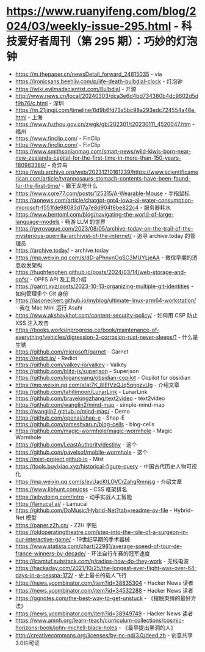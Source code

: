 # https://www.ruanyifeng.com/blog/2024/03/weekly-issue-295.html - 科技爱好者周刊（第 295 期）：巧妙的灯泡钟

- https://m.thepaper.cn/newsDetail_forward_24815035 - via
- https://ironicsans.beehiiv.com/p/life-death-bulbdial-clock - 灯泡钟
- https://wiki.evilmadscientist.com/Bulbdial - 开源
- http://www.news.cn/local/20240303/dca3e6d4bd734380b4dc9602d5df9b76/c.html - 深圳
- https://m.21jingji.com/timeline/6d9b6fd73a5bc98a293edc724554a46e.html - 上海
- https://www.fuzhou.gov.cn/zwgk/gb/202301/t20230111_4520047.htm - 福州
- https://www.finclip.com/ - FinClip
- https://www.finclip.com/ - FinClip
- https://www.smithsonianmag.com/smart-news/wild-kiwis-born-near-new-zealands-capital-for-the-first-time-in-more-than-150-years-180983386/ - 奇异鸟
- https://web.archive.org/web/20231210161239/https://www.scientificamerican.com/article/tyrannosaurs-stomach-contents-have-been-found-for-the-first-time/ - 霸王龙吃什么
- https://www.core77.com/posts/125315/A-Wearable-Mouse - 手指鼠标
- https://apnews.com/article/chatgpt-gpt4-iowa-ai-water-consumption-microsoft-f551fde98083d17a7e8d904f8be822c4 - 服务器耗水
- https://www.bentoml.com/blog/navigating-the-world-of-large-language-models - 畅游 LLM 的世界
- https://gyrovague.com/2023/08/05/archive-today-on-the-trail-of-the-mysterious-guerrilla-archivist-of-the-internet/ - 追寻 archive.today 的管理员
- https://archive.today/ - archive.today
- https://mp.weixin.qq.com/s/dD-aPhnynOqSC3MUYLjeAA - 微信早期的消息收发架构
- https://hughfenghen.github.io/posts/2024/03/14/web-storage-and-opfs/ - OPFS API 及工具介绍
- https://garrit.xyz/posts/2023-10-13-organizing-multiple-git-identities - 如何管理多个 Git 身份
- https://jasoneckert.github.io/myblog/ultimate-linux-arm64-workstation/ - 我在 Mac Mini 运行 Asahi
- https://www.akshaykhot.com/content-security-policy/ - 如何用 CSP 防止 XSS 注入攻击
- https://books.worksinprogress.co/book/maintenance-of-everything/vehicles/digression-3-corrosion-rust-never-sleeps/1 - 什么是生锈
- https://github.com/microsoft/garnet - Garnet
- https://redict.io/ - Redict
- https://github.com/valkey-io/valkey - Valkey
- https://github.com/blitz-js/superjson - Superjson
- https://github.com/logancyang/obsidian-copilot - Copilot for obsidian
- https://mp.weixin.qq.com/s/at7K_8lEfVzQJq5qnpzvUg - 介绍文章
- https://github.com/tahitimoon/LunarLink - LunarLink
- https://github.com/bravekingzhang/text2video - text2video
- https://github.com/wanglin2/mind-map - simple-mind-map
- https://wanglin2.github.io/mind-map/ - Demo
- https://github.com/openai/shap-e - Shap-E
- https://github.com/rameshvarun/blog-cells - blog-cells
- https://github.com/magic-wormhole/magic-wormhole - Magic Wormhole
- https://github.com/LeastAuthority/destiny - 这个
- https://github.com/pavelsof/mobile-wormhole - 这个
- https://mist-project.github.io - Mist
- https://tools.buyixiao.xyz/historical-figure-query - 中国古代历史人物可视化
- https://mp.weixin.qq.com/s/evUacKtLOVCrZahgRmnjsg - 介绍文章
- https://www.libhunt.com/css - CSS 框架排名
- https://aibydoing.com/intro - 动手实战人工智能
- https://lamucal.ai/ - Lamucal
- https://github.com/DoMusic/Hybrid-Net?tab=readme-ov-file - Hybrid-Net 模型
- https://paper.z2h.cn/ - Z2H 字贴
- https://oldoperatingtheatre.com/step-into-the-role-of-a-surgeon-in-our-interactive-game/ - 19世纪早期的手术器械
- https://www.statista.com/chart/22981/average-speed-of-tour-de-france-winners-by-decade/ - 环法自行车赛的冠军速度
- https://lcamtuf.substack.com/p/radios-how-do-they-work - 无线电波
- https://hackaday.com/2021/10/25/the-longest-ever-flight-was-over-64-days-in-a-cessna-172/ - 史上最长的载人飞行
- https://news.ycombinator.com/item?id=38835304 - Hacker News 读者
- https://news.ycombinator.com/item?id=34532288 - Hacker News 读者
- https://ggnotes.com/the-best-way-to-get-unstuck - 《摆脱束缚的最好方法》
- https://news.ycombinator.com/item?id=38949749 - Hacker News 读者
- https://www.amnh.org/learn-teach/curriculum-collections/cosmic-horizons-book/john-michell-black-holes - 《最早提出黑洞的人》
- http://creativecommons.org/licenses/by-nc-nd/3.0/deed.zh - 创意共享3.0许可证